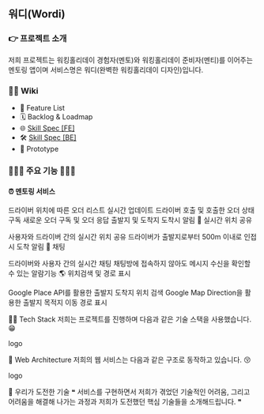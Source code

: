 ## 워디(Wordi)
### 👉 프로젝트 소개
저희 프로젝트는 워킹홀리데이 경험자(멘토)와 워킹홀리데이 준비자(멘티)를 이어주는 멘토링 앱이며 서비스명은 워디(완벽한 워킹홀리데이 디자인)입니다.


### 💁🏻 Wiki 
- 📑 Feature List
- 🗓 Backlog & Loadmap
- 🌐 [Skill Spec [FE]](https://github.com/Team-Wordi/Wordi/wiki/%F0%9F%94%A8-Skill-Spec-%5BFE%5D)
- 🛠 [Skill Spec [BE]](https://github.com/Team-Wordi/Wordi/wiki/%F0%9F%94%A8-Skill-Spec-%5BBE%5D)
- 📱 Prototype



### 👨🏻‍🏫 주요 기능 👩🏻‍🏫
#### ⏰ 멘토링 서비스



드라이버 위치에 따른 오더 리스트 실시간 업데이트
드라이버 호출 및 호출한 오더 상태 구독
새로운 오더 구독 및 오더 응답
출발지 및 도착지 도착시 알림
🚕 실시간 위치 공유

사용자와 드라이버 간의 실시간 위치 공유
드라이버가 출발지로부터 500m 이내로 인접시 도착 알림
💬 채팅

드라이버와 사용자 간의 실시간 채팅
채팅방에 접속하지 않아도 메시지 수신을 확인할 수 있는 알람기능
🌎 위치검색 및 경로 표시

Google Place API를 활용한 출발지 도착지 위치 검색
Google Map Direction을 활용한 출발지 목적지 이동 경로 표시

🤹‍♂ Tech Stack
저희는 프로젝트를 진행하며 다음과 같은 기술 스택을 사용했습니다. 😁

logo


🔨 Web Architecture
저희의 웹 서비스는 다음과 같은 구조로 동작하고 있습니다. 😚

logo


💪 우리가 도전한 기술
❝ 서비스를 구현하면서 저희가 겪었던 기술적인 어려움, 그리고 어려움을 해결해 나가는 과정과 저희가 도전했던 핵심 기술들을 소개해드립니다. ❞
